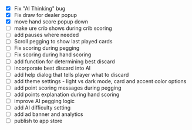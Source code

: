 - [x] Fix "AI Thinking" bug
- [x] Fix draw for dealer popup
- [x] move hand score popup down
- [ ] make ure crib shows during crib scoring
- [ ] add pauses where needed
- [ ] Scroll pegging to show last played cards
- [ ] Fix scoring during pegging
- [ ] Fix scoring during hand scoring
- [ ] add function for determining best discard
- [ ] incorporate best discard into AI
- [ ] add help dialog that tells player what to discard
- [ ] add theme settings - light vs dark mode, card and accent color options
- [ ] add point scoring messages during pegging
- [ ] add points explanation during hand scoring
- [ ] improve AI pegging logic
- [ ] add AI difficulty setting
- [ ] add ad banner and analytics
- [ ] publish to app store